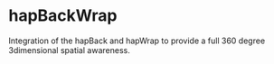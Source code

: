 # hapBackWrap
Integration of the hapBack and hapWrap to provide a full 360 degree 3dimensional spatial awareness.

